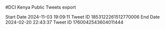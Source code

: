 #DCI Kenya Public Tweets export

Start Date 2024-11-03 19:09:11 Tweet ID 1853122261512770006
End Date 2024-02-20 22:43:37  Tweet ID 1760042543604011444
